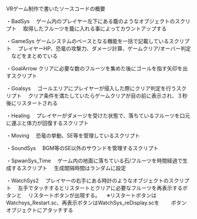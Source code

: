VRゲーム制作で書いたソースコードの概要

・BadSys
　ゲーム内のプレイヤー左下にある籠のようなオブジェクトのスクリプト
　取得したフルーツを籠に入れる事によってカウントアップする

・GameSys
   ゲームシステムのベースとなる機能を一括で記載しているスクリプト
　プレイヤーHP、恐竜の攻撃力、ダメージ計算、ゲームクリア/オーバー判定
　などをまとめている

・GoalArrow
  クリアに必要な数のフルーツを集めた後にゴールを指す矢印を出すスクリプト

・Goalsys
　ゴールエリアにプレイヤーが侵入した際にクリア判定を行うスクリプト
　クリア条件を満たしていたらゲームクリアが目の前に表示され、３秒後にリスタートされる

・Healing
　プレイヤーがダメージを受けた状態で、落ちているフルーツを口元に運ぶと体力が回復するスクリプト

・Moving
　恐竜の挙動、SE等を管理しているスクリプト

・SoundSys
　BGM等のSE以外のサウンドを管理するスクリプト

・SpwanSys_Time
　ゲーム内の地面に落ちている石/フルーツを時間経過で生成するスクリプト
　生成間隔時間はランダムに設定

・WatchSys2
　プレイヤーの右手にある時計のようなオブジェクトのスクリプト
　左手でタッチするとリスタートとクリアに必要なフルーツを再表示するボタンと
　リスタートボタンが出現する。
　※リスタートボタンはWatchsys_Restart.sc、再表示ボタンはWatchSys_reDisplay.scを
　　ボタンオブジェクトにアタッチする
　
